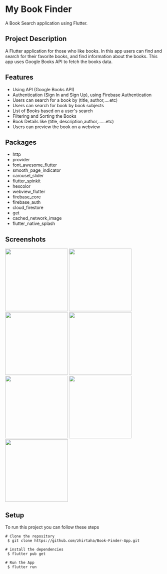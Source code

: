 # My Book Finder

A Book Search application using Flutter.

## Project Description

A Flutter application for those who like books. In this app users can find and search for their favorite books, and find information about the books. This app uses Google Books API to fetch the books data.

## Features

- Using API (Google Books API)
- Authentication (Sign In and Sign Up), using Firebase Authentication
- Users can search for a book by (title, author,....etc)
- Users can search for book by book subjects
- List of Books based on a user's search
- Filtering and Sorting the Books
- Book Details like (title, description,author,......etc)
- Users can preview the book on a webview

## Packages

- http
- provider
- font_awesome_flutter
- smooth_page_indicator
- carousel_slider
- flutter_spinkit
- hexcolor
- webview_flutter
- firebase_core
- firebase_auth
- cloud_firestore
- get
- cached_network_image
- flutter_native_splash

## Screenshots

<img src="https://user-images.githubusercontent.com/91600295/187027528-340d9357-dd06-4cb9-8c01-39a4b32ff69a.png"  width="200" />
<img src="https://user-images.githubusercontent.com/91600295/187027567-49e7a9a2-b9d2-4522-b41a-731b47c0fda8.png"  width="200" />
<img src="https://user-images.githubusercontent.com/91600295/187027600-5b3f284c-3c01-472a-8c78-67ef07161a87.png"  width="200" />
<img src="https://user-images.githubusercontent.com/91600295/187029981-8191a761-0957-446c-a453-383fb934e6cc.png"  width="200" />
<img src="https://user-images.githubusercontent.com/91600295/187027713-d22ac0a8-940b-4b13-958f-ff70d4552d80.png"  width="200" />
<img src="https://user-images.githubusercontent.com/91600295/190644759-7ad196a9-3780-465a-acd5-7938691805fb.png"  width="200" />
<img src="https://user-images.githubusercontent.com/91600295/187027760-b9ccc16b-40c5-4136-b891-1426793d2249.png"  width="200" />

## Setup

To run this project you can follow these steps

```
# Clone the repository
 $ git clone https://github.com/zhirtaha/Book-Finder-App.git

# install the dependencies
 $ flutter pub get

# Run the App
 $ flutter run

```
